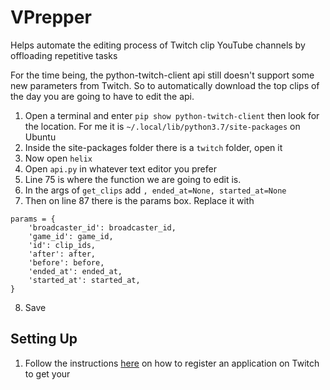 # VPrepper
Helps automate the editing process of Twitch clip YouTube channels by offloading repetitive tasks

For the time being, the python-twitch-client api still doesn't support some new parameters from Twitch. So to automatically download the top clips of the day you are going to have to edit the api.
1. Open a terminal and enter `pip show python-twitch-client` then look for the location. For me it is `~/.local/lib/python3.7/site-packages` on Ubuntu
2. Inside the site-packages folder there is a `twitch` folder, open it
3. Now open `helix`
4. Open `api.py` in whatever text editor you prefer
5. Line 75 is where the function we are going to edit is.
6. In the args of `get_clips` add `, ended_at=None, started_at=None`
7. Then on line 87 there is the params box. Replace it with

```
params = {
    'broadcaster_id': broadcaster_id,
    'game_id': game_id,
    'id': clip_ids,
    'after': after,
    'before': before,
    'ended_at': ended_at,
    'started_at': started_at,
}
```
8. Save


## Setting Up
1. Follow the instructions [here](https://dev.twitch.tv/docs/api#step-1-setup) on how to register an application on Twitch to get your
